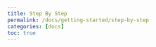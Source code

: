 ```yaml
---
title: Step By Step
permalink: /docs/getting-started/step-by-step
categories: [docs]
toc: true
---
```


